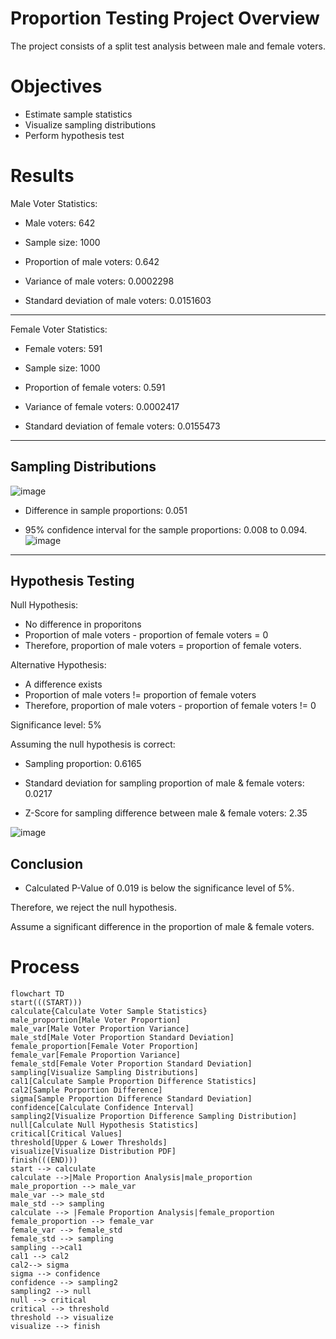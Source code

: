 # Proportion Testing Project Overview
The project consists of a split test analysis between male and female voters.

# Objectives
- Estimate sample statistics
- Visualize sampling distributions
- Perform hypothesis test

# Results
Male Voter Statistics:

- Male voters: 642

- Sample size: 1000

- Proportion of male voters: 0.642

- Variance of male voters: 0.0002298

- Standard deviation of male voters: 0.0151603

---

Female Voter Statistics:

- Female voters: 591

- Sample size: 1000

- Proportion of female voters: 0.591

- Variance of female voters: 0.0002417

- Standard deviation of female voters: 0.0155473

---

## Sampling Distributions
![image](https://github.com/frantzalexander/proportion_testing/assets/128331579/f355ab8d-473c-440d-87b1-7bfdb914f913)

- Difference in sample proportions: 0.051

- 95% confidence interval for the sample proportions: 0.008 to 0.094.
![image](https://github.com/frantzalexander/proportion_testing/assets/128331579/c5a1c605-2c46-465c-81ad-fbd1463e12a7)

---

## Hypothesis Testing
Null Hypothesis: 

- No difference in proporitons
- Proportion of male voters - proportion of female voters = 0
- Therefore, proportion of male voters = proportion of female voters.

Alternative Hypothesis: 

- A difference exists
- Proportion of male voters != proportion of female voters
- Therefore, proportion of male voters - proportion of female voters != 0  

Significance level: 5%

Assuming the null hypothesis is correct:

- Sampling proportion: 0.6165

- Standard deviation for sampling proportion of male & female voters: 0.0217

- Z-Score for sampling difference between male & female voters: 2.35

![image](https://github.com/frantzalexander/proportion_testing/assets/128331579/45699511-3c30-4f89-82e3-b6566019faeb)


## Conclusion
- Calculated P-Value of 0.019 is below the significance level of 5%.

Therefore, we reject the null hypothesis.

Assume a significant difference in the proportion of male & female voters. 



# Process
```mermaid
flowchart TD 
start(((START)))
calculate{Calculate Voter Sample Statistics}
male_proportion[Male Voter Proportion]
male_var[Male Voter Proportion Variance]
male_std[Male Voter Proportion Standard Deviation]
female_proportion[Female Voter Proportion]
female_var[Female Proportion Variance]
female_std[Female Voter Proportion Standard Deviation]
sampling[Visualize Sampling Distributions]
cal1[Calculate Sample Proportion Difference Statistics]
cal2[Sample Porportion Difference]
sigma[Sample Proportion Difference Standard Deviation]
confidence[Calculate Confidence Interval]
sampling2[Visualize Proportion Difference Sampling Distribution]
null[Calculate Null Hypothesis Statistics]
critical[Critical Values]
threshold[Upper & Lower Thresholds]
visualize[Visualize Distribution PDF]
finish(((END)))
start --> calculate
calculate -->|Male Proportion Analysis|male_proportion
male_proportion --> male_var
male_var --> male_std
male_std --> sampling
calculate --> |Female Proportion Analysis|female_proportion
female_proportion --> female_var
female_var --> female_std
female_std --> sampling
sampling -->cal1
cal1 --> cal2
cal2--> sigma
sigma --> confidence
confidence --> sampling2
sampling2 --> null
null --> critical
critical --> threshold
threshold --> visualize
visualize --> finish

